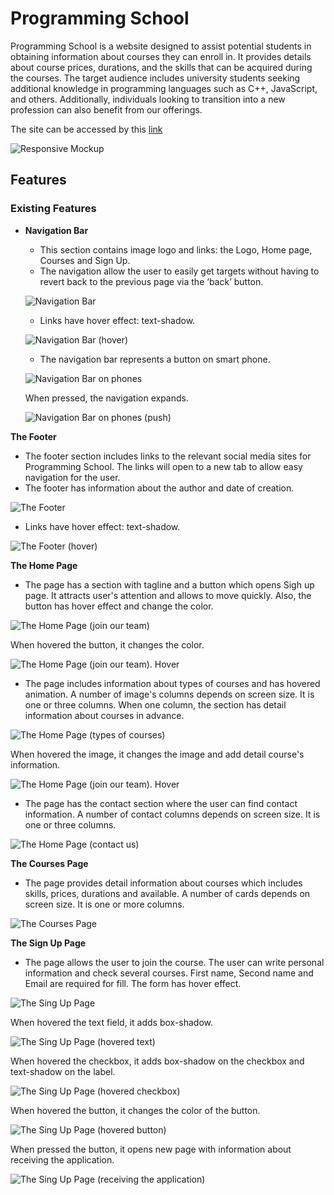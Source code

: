 # Programming School


Programming School is a website designed to assist potential students in obtaining information about courses they can enroll in. It provides details about course prices, durations, and the skills that can be acquired during the courses. The target audience includes university students seeking additional knowledge in programming languages such as C++, JavaScript, and others. Additionally, individuals looking to transition into a new profession can also benefit from our offerings.

The site can be accessed by this [link](https://bogdanovaiv.github.io/programming-school/)

![Responsive Mockup](documentation/programming-school-mockup.png)

## Features

### Existing Features

- __Navigation Bar__

  - This section contains image logo and links: the Logo, Home page, Courses and Sign Up.
  - The navigation allow the user to easily get targets without having to revert back to the previous page via the ‘back’ button.
  
  ![Navigation Bar](documentation/programming-school-navigation-bar.png) 

  - Links have hover effect: text-shadow.

  ![Navigation Bar (hover)](documentation/programming-school-navigation-bar-hover.png) 

  - The navigation bar represents a button on smart phone.

  ![Navigation Bar on phones](documentation/programming-school-navigation-bar-phone.png)
         
    When pressed, the navigation expands.

    ![Navigation Bar  on phones (push)](documentation/programming-school-navigation-bar-phone-push.png)

 __The Footer__

 - The footer section includes links to the relevant social media sites for Programming School. The links will open to a new tab to allow easy navigation for the user.
 - The footer has information about the author and date of creation.

 ![The Footer](documentation/programming-school-footer.png)

 - Links have hover effect: text-shadow.

 ![The Footer (hover)](documentation/programming-school-footer-hover.png)

__The Home Page__

 - The page has a section with tagline and a button which opens Sigh up page. It attracts user's attention and allows to move quickly. Also, the button has hover effect and change the color.

![The Home Page (join our team)](documentation/programming-school-home-join-our-team.png)
 
 When hovered the button, it changes the color.

 ![The Home Page (join our team). Hover](documentation/programming-school-home-join-our-team-hover.png)
 
 - The page includes information about types of courses and has hovered animation. A number of image's columns depends on screen size. It is one or three columns. When one column, the section has detail information about courses in advance.

![The Home Page (types of courses)](documentation/programming-school-home-types-courses.png)

 When hovered the image, it changes the image and add detail course's information.

 ![The Home Page (join our team). Hover](documentation/programming-school-home-types-courses-hover.png)
 
 - The page has the contact section where the user can find contact information. A number of contact columns depends on screen size. It is one or three columns.

 ![The Home Page (contact us)](documentation/programming-school-home-contact-us.png)

__The Courses Page__

- The page provides detail information about courses which includes skills, prices, durations and available. A number of cards depends on screen size. It is one or more columns.

 ![The Courses Page](documentation/programming-school-courses.png)

__The Sign Up Page__

 - The page allows the user to join the course. The user can write personal information and check several courses. First name, Second name and Email are required for fill. The form has hover effect.

 ![The Sing Up Page](documentation/programming-school-signup.png)

 When hovered the text field, it adds box-shadow.

 ![The Sing Up Page (hovered text)](documentation/programming-school-signup-hover-text.png)

 When hovered the checkbox, it adds box-shadow on the checkbox and text-shadow on the label.

 ![The Sing Up Page (hovered checkbox)](documentation/programming-school-signup-hover-checkbox.png)

When hovered the button, it changes the color of the button.

![The Sing Up Page (hovered button)](documentation/programming-school-signup-hover-button.png)

When pressed the button, it opens new page with information about receiving the application.

![The Sing Up Page (receiving the application)](documentation/programming-school-signup-press-button.png)
